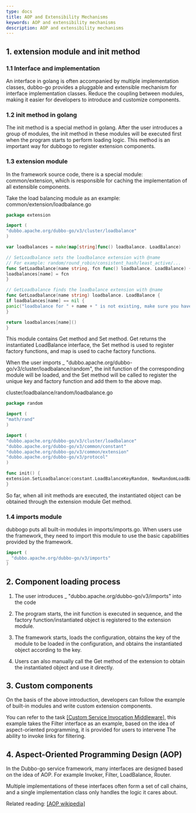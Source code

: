 ```yaml
---
type: docs
title: AOP and Extensibility Mechanisms
keywords: AOP and extensibility mechanisms
description: AOP and extensibility mechanisms
---
```


## 1. extension module and init method

### 1.1 Interface and implementation

An interface in golang is often accompanied by multiple implementation classes, dubbo-go provides a pluggable and extensible mechanism for interface implementation classes. Reduce the coupling between modules, making it easier for developers to introduce and customize components.

### 1.2 init method in golang

The init method is a special method in golang. After the user introduces a group of modules, the init method in these modules will be executed first when the program starts to perform loading logic. This method is an important way for dubbogo to register extension components.

### 1.3 extension module

In the framework source code, there is a special module: common/extension, which is responsible for caching the implementation of all extensible components.

Take the load balancing module as an example: common/extension/loadbalance.go

```go
package extension

import (
"dubbo.apache.org/dubbo-go/v3/cluster/loadbalance"
)

var loadbalances = make(map[string]func() loadbalance. LoadBalance)

// SetLoadbalance sets the loadbalance extension with @name
// For example: random/round_robin/consistent_hash/least_active/...
func SetLoadbalance(name string, fcn func() loadbalance. LoadBalance) {
loadbalances[name] = fcn
}

// GetLoadbalance finds the loadbalance extension with @name
func GetLoadbalance(name string) loadbalance. LoadBalance {
if loadbalances[name] == nil {
panic("loadbalance for " + name + " is not existing, make sure you have import the package.")
}

return loadbalances[name]()
}
```

This module contains Get method and Set method. Get returns the instantiated LoadBalance interface, the Set method is used to register factory functions, and map is used to cache factory functions.

When the user imports _ "dubbo.apache.org/dubbo-go/v3/cluster/loadbalance/random", the init function of the corresponding module will be loaded, and the Set method will be called to register the unique key and factory function and add them to the above map.

cluster/loadbalance/random/loadbalance.go

```go
package random

import (
"math/rand"
)

import (
"dubbo.apache.org/dubbo-go/v3/cluster/loadbalance"
"dubbo.apache.org/dubbo-go/v3/common/constant"
"dubbo.apache.org/dubbo-go/v3/common/extension"
"dubbo.apache.org/dubbo-go/v3/protocol"
)

func init() {
extension.SetLoadbalance(constant.LoadBalanceKeyRandom, NewRandomLoadBalance)
}
```

So far, when all init methods are executed, the instantiated object can be obtained through the extension module Get method.

### 1.4 imports module

dubbogo puts all built-in modules in imports/imports.go. When users use the framework, they need to import this module to use the basic capabilities provided by the framework.

```go
import (
_ "dubbo.apache.org/dubbo-go/v3/imports"
)
```

## 2. Component loading process

1. The user introduces _ "dubbo.apache.org/dubbo-go/v3/imports" into the code

2. The program starts, the init function is executed in sequence, and the factory function/instantiated object is registered to the extension module.

3. The framework starts, loads the configuration, obtains the key of the module to be loaded in the configuration, and obtains the instantiated object according to the key.

4. Users can also manually call the Get method of the extension to obtain the instantiated object and use it directly.

## 3. Custom components

On the basis of the above introduction, developers can follow the example of built-in modules and write custom extension components.

You can refer to the task [[Custom Service Invocation Middleware]](../../../tasks/service_management/aop/), this example takes the Filter interface as an example, based on the idea of aspect-oriented programming, it is provided for users to intervene The ability to invoke links for filtering.

## 4. Aspect-Oriented Programming Design (AOP)

In the Dubbo-go service framework, many interfaces are designed based on the idea of AOP. For example Invoker, Filter, LoadBalance, Router.

Multiple implementations of these interfaces often form a set of call chains, and a single implementation class only handles the logic it cares about.

Related reading: [[AOP wikipedia]](https://en.wikipedia.org/wiki/Aspect-oriented_programming)